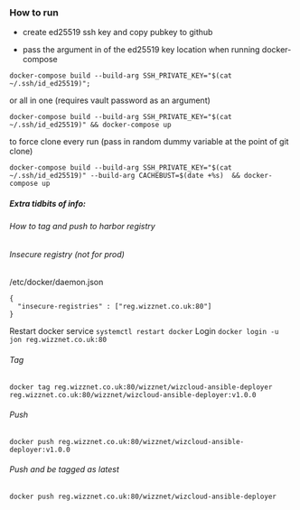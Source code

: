 ### How to run

* create ed25519 ssh key and copy pubkey to github

* pass the argument in of the ed25519 key location when running docker-compose


`docker-compose build --build-arg SSH_PRIVATE_KEY="$(cat ~/.ssh/id_ed25519)";`

or all in one (requires vault password as an argument)

`docker-compose build --build-arg SSH_PRIVATE_KEY="$(cat ~/.ssh/id_ed25519)" && docker-compose up`

to force clone every run (pass in random dummy variable at the point of git clone)

`docker-compose build --build-arg SSH_PRIVATE_KEY="$(cat ~/.ssh/id_ed25519)" --build-arg CACHEBUST=$(date +%s)  && docker-compose up`



##### Extra tidbits of info:
###### How to tag and push to harbor registry

###### Insecure registry (not for prod)
/etc/docker/daemon.json
```
{
  "insecure-registries" : ["reg.wizznet.co.uk:80"]
}
```
Restart docker service
`systemctl restart docker`
Login
`docker login -u jon reg.wizznet.co.uk:80`


###### Tag
`docker tag reg.wizznet.co.uk:80/wizznet/wizcloud-ansible-deployer reg.wizznet.co.uk:80/wizznet/wizcloud-ansible-deployer:v1.0.0`

###### Push
`docker push reg.wizznet.co.uk:80/wizznet/wizcloud-ansible-deployer:v1.0.0`

###### Push and be tagged as latest
`docker push reg.wizznet.co.uk:80/wizznet/wizcloud-ansible-deployer`
